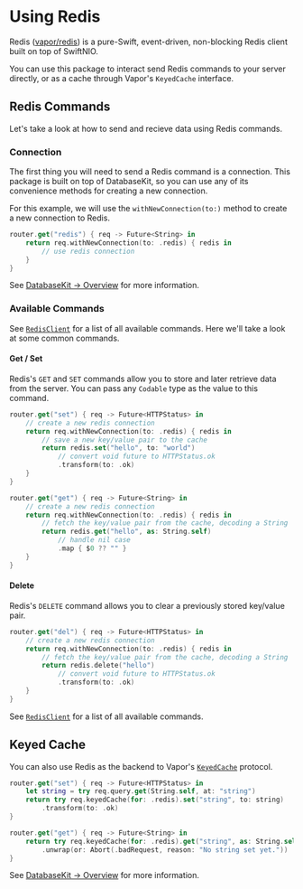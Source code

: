 # Using Redis

Redis ([vapor/redis](https://github.com/vapor/redis)) is a pure-Swift, event-driven, non-blocking Redis client built on top of SwiftNIO.

You can use this package to interact send Redis commands to your server directly, or as a cache through Vapor's `KeyedCache` interface. 

## Redis Commands

Let's take a look at how to send and recieve data using Redis commands. 

### Connection

The first thing you will need to send a Redis command is a connection. This package is built on top of DatabaseKit, so you can use any of its convenience methods for creating a new connection. 

For this example, we will use the `withNewConnection(to:)` method to create a new connection to Redis.

```swift
router.get("redis") { req -> Future<String> in
    return req.withNewConnection(to: .redis) { redis in
        // use redis connection
    }
}
```

See [DatabaseKit &rarr; Overview](../database-kit/overview.md) for more information.

### Available Commands

See [`RedisClient`](https://api.vapor.codes/redis/latest/Redis/Classes/RedisClient.html) for a list of all available commands. Here we'll take a look at some common commands.

#### Get / Set

Redis's `GET` and `SET` commands allow you to store and later retrieve data from the server. You can pass any `Codable` type as the value to this command.

```swift
router.get("set") { req -> Future<HTTPStatus> in
    // create a new redis connection
    return req.withNewConnection(to: .redis) { redis in
        // save a new key/value pair to the cache
        return redis.set("hello", to: "world")
            // convert void future to HTTPStatus.ok
            .transform(to: .ok)
    }
}

router.get("get") { req -> Future<String> in
    // create a new redis connection
    return req.withNewConnection(to: .redis) { redis in
        // fetch the key/value pair from the cache, decoding a String
        return redis.get("hello", as: String.self)
            // handle nil case
            .map { $0 ?? "" }
    }
}
```

#### Delete

Redis's `DELETE` command allows you to clear a previously stored key/value pair.

```swift
router.get("del") { req -> Future<HTTPStatus> in
    // create a new redis connection
    return req.withNewConnection(to: .redis) { redis in
        // fetch the key/value pair from the cache, decoding a String
        return redis.delete("hello")
            // convert void future to HTTPStatus.ok
            .transform(to: .ok)
    }
}
```

See [`RedisClient`](https://api.vapor.codes/redis/latest/Redis/Classes/RedisClient.html) for a list of all available commands.

## Keyed Cache

You can also use Redis as the backend to Vapor's [`KeyedCache`](https://api.vapor.codes/database-kit/latest/DatabaseKit/Protocols/KeyedCache.html) protocol.

```swift
router.get("set") { req -> Future<HTTPStatus> in
    let string = try req.query.get(String.self, at: "string")
    return try req.keyedCache(for: .redis).set("string", to: string)
        .transform(to: .ok)
}

router.get("get") { req -> Future<String> in
    return try req.keyedCache(for: .redis).get("string", as: String.self)
        .unwrap(or: Abort(.badRequest, reason: "No string set yet."))
}
```

See [DatabaseKit &rarr; Overview](../database-kit/overview.md#keyed-cache) for more information.